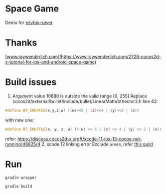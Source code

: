 # Space Game
Demo for [ezyfox-sever](https://youngmonkeys.org/ezyfox-sever/)
# Thanks
[www.raywenderlich.com](https://www.raywenderlich.com/2728-cocos2d-x-tutorial-for-ios-and-android-space-game)
# Build issues
1. Argument value 10880 is outside the valid range [0, 255]
Replace cocos2d/external/bullet/include/bullet/LinearMath/btVector3.h line 42:
```cpp
#define BT_SHUFFLE(x,y,z,w) ((w)<<6 | (z)<<4 | (y)<<2 | (x))
```
with new one:
```cpp
#define BT_SHUFFLE(x, y, z, w) (((w) << 6 | (z) << 4 | (y) << 2 | (x)) & 0xff)
```
refer: https://discuss.cocos2d-x.org/t/xcode-11-ios-13-cocos-not-running/46825/4
2. xcode 12 linking error
Exclude `arm64`, refer [this guild](https://stackoverflow.com/questions/63607158/xcode-12-building-for-ios-simulator-but-linking-in-object-file-built-for-ios)
# Run
```bash
gradle wrapper
```
```bash
gradle build
```
